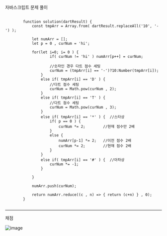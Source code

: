 자바스크립트 문제 풀이
<pre>
  <code>
        function solution(dartResult) { 
            const tmpArr = Array.from( dartResult.replaceAll('10', '-') );
        
            let numArr = [];
            let p = 0 , curNum = 'hi';
        
            for(let i=0; i<tmpArr.length; ++i) {
        
                if( (  (tmpArr[i] == '-') ? 10 : Number(tmpArr[i])  ) >= 0 ) {
                    if( curNum != 'hi' ) numArr[p++] = curNum;
        
                    //숫자인 경우 다트 점수 세팅
                    curNum = (tmpArr[i] == '-')?10:Number(tmpArr[i]);
                }
                else if( tmpArr[i] == 'D' ) {
                    //다트 점수 세팅
                    curNum = Math.pow(curNum , 2);
                }
                else if( tmpArr[i] == 'T' ) {
                    //다트 점수 세팅
                    curNum = Math.pow(curNum , 3);
                }
                else if( tmpArr[i] == '*' ) {  //스타상
                    if( p == 0 ) {
                        curNum *= 2;        //현재 점수만 2배
                    }
                    else {
                        numArr[p-1] *= 2;   //이전 점수 2배
                        curNum *= 2;        //현재 점수 2배
                    }
                }
                else if( tmpArr[i] == '#' ) {  //아차상
                    curNum *= -1;
                }
        
            }
        
            numArr.push(curNum);
        
            return numArr.reduce((c , n) => { return (c+n) } , 0);
        }
  </code>
</pre>

<hr/>
채점

 ![image](https://github.com/souo0605A/2023CNF_AlgorithmStudy/assets/130386691/668bda16-dac9-48fd-af40-e541338f5eec)

